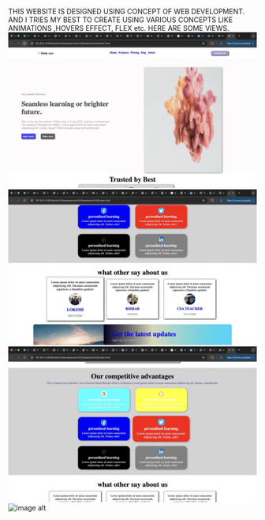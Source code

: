 THIS WEBSITE IS DESIGNED USING CONCEPT OF WEB DEVELOPMENT. AND I TRIES MY BEST TO CREATE USING VARIOUS CONCEPTS LIKE ANIMATIONS ,HOVERS EFFECT, FLEX etc. 
HERE ARE SOME VIEWS.
![image alt](https://github.com/itsmelokesh10/website-clone-/blob/main/1.jpg?raw=true)
![image alt](https://github.com/itsmelokesh10/website-clone-/blob/main/2.jpg?raw=true)
![image alt](https://github.com/itsmelokesh10/website-clone-/blob/main/3.jpg?raw=true)
![image alt]([https://github.com/itsmelokesh10/website-clone-/blob/main/1.jpg?raw=true](https://github.com/itsmelokesh10/website-clone-/blob/main/4.jpg?raw=true))
